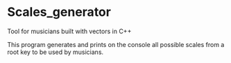 # Scales_generator
Tool for musicians built with vectors in C++

This program generates and prints on the console all possible scales from a root key to be used by musicians.
